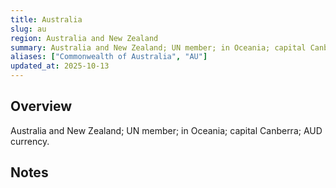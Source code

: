 ```yaml
---
title: Australia
slug: au
region: Australia and New Zealand
summary: Australia and New Zealand; UN member; in Oceania; capital Canberra; AUD currency.
aliases: ["Commonwealth of Australia", "AU"]
updated_at: 2025-10-13
---
```


## Overview

Australia and New Zealand; UN member; in Oceania; capital Canberra; AUD currency.

## Notes

<!-- Add your first note below -->
